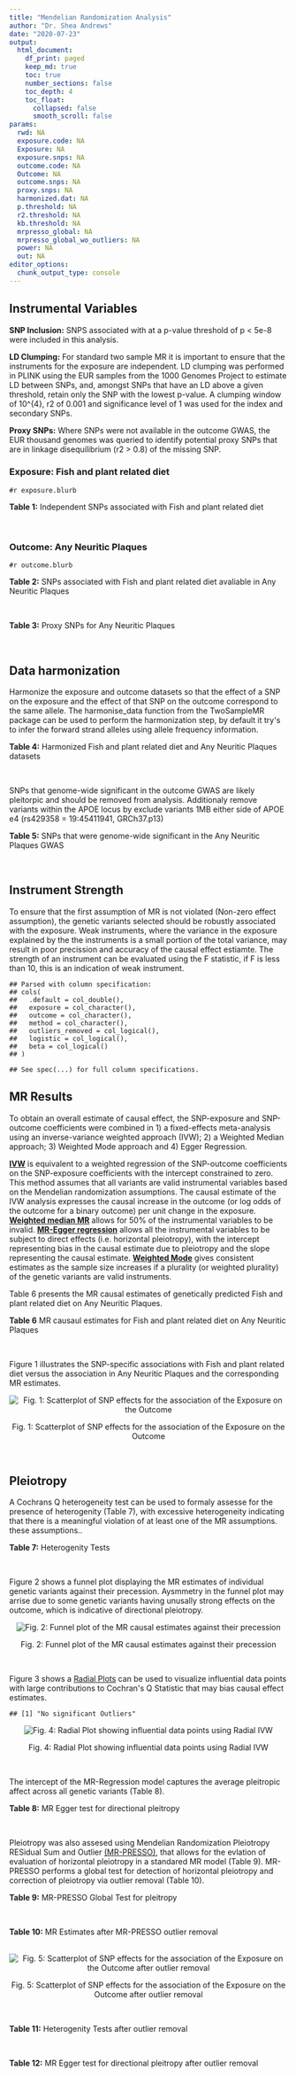 ```yaml
---
title: "Mendelian Randomization Analysis"
author: "Dr. Shea Andrews"
date: "2020-07-23"
output:
  html_document:
    df_print: paged
    keep_md: true
    toc: true
    number_sections: false
    toc_depth: 4
    toc_float:
      collapsed: false
      smooth_scroll: false
params:
  rwd: NA
  exposure.code: NA
  Exposure: NA
  exposure.snps: NA
  outcome.code: NA
  Outcome: NA
  outcome.snps: NA
  proxy.snps: NA
  harmonized.dat: NA
  p.threshold: NA
  r2.threshold: NA
  kb.threshold: NA
  mrpresso_global: NA
  mrpresso_global_wo_outliers: NA
  power: NA
  out: NA
editor_options:
  chunk_output_type: console
---
```







## Instrumental Variables
**SNP Inclusion:** SNPS associated with at a p-value threshold of p < 5e-8 were included in this analysis.
<br>

**LD Clumping:** For standard two sample MR it is important to ensure that the instruments for the exposure are independent. LD clumping was performed in PLINK using the EUR samples from the 1000 Genomes Project to estimate LD between SNPs, and, amongst SNPs that have an LD above a given threshold, retain only the SNP with the lowest p-value. A clumping window of 10^{4}, r2 of 0.001 and significance level of 1 was used for the index and secondary SNPs.
<br>

**Proxy SNPs:** Where SNPs were not available in the outcome GWAS, the EUR thousand genomes was queried to identify potential proxy SNPs that are in linkage disequilibrium (r2 > 0.8) of the missing SNP.
<br>

### Exposure: Fish and plant related diet
`#r exposure.blurb`
<br>

**Table 1:** Independent SNPs associated with Fish and plant related diet
<div data-pagedtable="false">
  <script data-pagedtable-source type="application/json">
{"columns":[{"label":["SNP"],"name":[1],"type":["chr"],"align":["left"]},{"label":["CHROM"],"name":[2],"type":["dbl"],"align":["right"]},{"label":["POS"],"name":[3],"type":["dbl"],"align":["right"]},{"label":["REF"],"name":[4],"type":["chr"],"align":["left"]},{"label":["ALT"],"name":[5],"type":["chr"],"align":["left"]},{"label":["AF"],"name":[6],"type":["dbl"],"align":["right"]},{"label":["BETA"],"name":[7],"type":["dbl"],"align":["right"]},{"label":["SE"],"name":[8],"type":["dbl"],"align":["right"]},{"label":["Z"],"name":[9],"type":["dbl"],"align":["right"]},{"label":["P"],"name":[10],"type":["dbl"],"align":["right"]},{"label":["N"],"name":[11],"type":["dbl"],"align":["right"]},{"label":["TRAIT"],"name":[12],"type":["chr"],"align":["left"]}],"data":[{"1":"rs6699744","2":"1","3":"72825144","4":"A","5":"T","6":"0.614350","7":"0.0176817","8":"0.00251240","9":"7.03777","10":"2.0e-12","11":"335576","12":"fish_plant_diet"},{"1":"rs6690619","2":"1","3":"153765399","4":"C","5":"T","6":"0.508389","7":"-0.0182667","8":"0.00243049","9":"-7.51564","10":"5.7e-14","11":"335576","12":"fish_plant_diet"},{"1":"rs45501495","2":"1","3":"204596454","4":"C","5":"T","6":"0.233721","7":"0.0175379","8":"0.00286562","9":"6.12011","10":"9.4e-10","11":"335576","12":"fish_plant_diet"},{"1":"rs4953150","2":"2","3":"45157336","4":"C","5":"T","6":"0.342028","7":"-0.0193152","8":"0.00257415","9":"-7.50353","10":"6.2e-14","11":"335576","12":"fish_plant_diet"},{"1":"rs17049185","2":"2","3":"58072660","4":"G","5":"T","6":"0.265216","7":"0.0164143","8":"0.00276984","9":"5.92608","10":"3.1e-09","11":"335576","12":"fish_plant_diet"},{"1":"rs4458235","2":"2","3":"79710525","4":"A","5":"T","6":"0.671605","7":"-0.0161001","8":"0.00257371","9":"-6.25560","10":"4.0e-10","11":"335576","12":"fish_plant_diet"},{"1":"rs6756149","2":"2","3":"104099833","4":"C","5":"T","6":"0.460539","7":"0.0158560","8":"0.00242740","9":"6.53209","10":"6.5e-11","11":"335576","12":"fish_plant_diet"},{"1":"rs10180461","2":"2","3":"144263033","4":"T","5":"C","6":"0.391681","7":"-0.0138352","8":"0.00249154","9":"-5.55287","10":"2.8e-08","11":"335576","12":"fish_plant_diet"},{"1":"rs2463652","2":"2","3":"157127415","4":"C","5":"A","6":"0.462862","7":"0.0144339","8":"0.00243718","9":"5.92238","10":"3.2e-09","11":"335576","12":"fish_plant_diet"},{"1":"rs10510554","2":"3","3":"25099776","4":"T","5":"C","6":"0.569949","7":"0.0159892","8":"0.00245816","9":"6.50454","10":"7.8e-11","11":"335576","12":"fish_plant_diet"},{"1":"rs1248825","2":"3","3":"84993411","4":"A","5":"C","6":"0.674802","7":"0.0196439","8":"0.00259659","9":"7.56527","10":"3.9e-14","11":"335576","12":"fish_plant_diet"},{"1":"rs80264330","2":"3","3":"114815659","4":"T","5":"G","6":"0.056141","7":"0.0302655","8":"0.00525711","9":"5.75706","10":"8.6e-09","11":"335576","12":"fish_plant_diet"},{"1":"rs13082002","2":"3","3":"117317203","4":"T","5":"A","6":"0.467957","7":"0.0141314","8":"0.00244314","9":"5.78411","10":"7.3e-09","11":"335576","12":"fish_plant_diet"},{"1":"rs73868702","2":"3","3":"149754216","4":"G","5":"A","6":"0.043127","7":"-0.0333836","8":"0.00594694","9":"-5.61358","10":"2.0e-08","11":"335576","12":"fish_plant_diet"},{"1":"rs11706682","2":"3","3":"167199681","4":"T","5":"C","6":"0.340750","7":"0.0172815","8":"0.00255589","9":"6.76144","10":"1.4e-11","11":"335576","12":"fish_plant_diet"},{"1":"rs1946265","2":"5","3":"50840436","4":"A","5":"C","6":"0.645199","7":"-0.0149040","8":"0.00254229","9":"-5.86243","10":"4.6e-09","11":"335576","12":"fish_plant_diet"},{"1":"rs12514375","2":"5","3":"60801428","4":"A","5":"T","6":"0.387948","7":"-0.0137440","8":"0.00249301","9":"-5.51301","10":"3.5e-08","11":"335576","12":"fish_plant_diet"},{"1":"rs6870152","2":"5","3":"95883544","4":"A","5":"G","6":"0.623327","7":"-0.0138461","8":"0.00251463","9":"-5.50622","10":"3.7e-08","11":"335576","12":"fish_plant_diet"},{"1":"rs364926","2":"5","3":"166392055","4":"C","5":"T","6":"0.235798","7":"0.0174371","8":"0.00285087","9":"6.11641","10":"9.6e-10","11":"335576","12":"fish_plant_diet"},{"1":"rs11134442","2":"5","3":"166478475","4":"A","5":"G","6":"0.627273","7":"-0.0138524","8":"0.00251296","9":"-5.51238","10":"3.5e-08","11":"335576","12":"fish_plant_diet"},{"1":"rs16891727","2":"6","3":"26488860","4":"C","5":"A","6":"0.131477","7":"-0.0248855","8":"0.00357335","9":"-6.96419","10":"3.3e-12","11":"335576","12":"fish_plant_diet"},{"1":"rs28703977","2":"6","3":"31472792","4":"T","5":"C","6":"0.654148","7":"-0.0159889","8":"0.00255074","9":"-6.26834","10":"3.6e-10","11":"335576","12":"fish_plant_diet"},{"1":"rs9362897","2":"6","3":"92327446","4":"G","5":"T","6":"0.471084","7":"0.0153747","8":"0.00242031","9":"6.35237","10":"2.1e-10","11":"335576","12":"fish_plant_diet"},{"1":"rs12700239","2":"7","3":"20865979","4":"C","5":"A","6":"0.210021","7":"-0.0170831","8":"0.00300568","9":"-5.68361","10":"1.3e-08","11":"335576","12":"fish_plant_diet"},{"1":"rs3021494","2":"8","3":"10983534","4":"A","5":"G","6":"0.530477","7":"-0.0196447","8":"0.00243572","9":"-8.06525","10":"7.3e-16","11":"335576","12":"fish_plant_diet"},{"1":"rs1217105","2":"8","3":"64626932","4":"T","5":"G","6":"0.692030","7":"0.0182021","8":"0.00262079","9":"6.94527","10":"3.8e-12","11":"335576","12":"fish_plant_diet"},{"1":"rs10986983","2":"9","3":"128620009","4":"C","5":"T","6":"0.628287","7":"-0.0177251","8":"0.00250713","9":"-7.06988","10":"1.6e-12","11":"335576","12":"fish_plant_diet"},{"1":"rs946711","2":"10","3":"21806832","4":"A","5":"C","6":"0.326072","7":"-0.0265991","8":"0.00260310","9":"-10.21820","10":"1.6e-24","11":"335576","12":"fish_plant_diet"},{"1":"rs1410054","2":"10","3":"112774155","4":"A","5":"G","6":"0.762720","7":"-0.0179461","8":"0.00284724","9":"-6.30298","10":"2.9e-10","11":"335576","12":"fish_plant_diet"},{"1":"rs10741616","2":"11","3":"13333851","4":"G","5":"A","6":"0.381930","7":"-0.0150594","8":"0.00249104","9":"-6.04543","10":"1.5e-09","11":"335576","12":"fish_plant_diet"},{"1":"rs11237918","2":"11","3":"79294066","4":"T","5":"C","6":"0.400307","7":"0.0140920","8":"0.00247088","9":"5.70323","10":"1.2e-08","11":"335576","12":"fish_plant_diet"},{"1":"rs613597","2":"11","3":"88598646","4":"A","5":"G","6":"0.650945","7":"-0.0148780","8":"0.00253317","9":"-5.87327","10":"4.3e-09","11":"335576","12":"fish_plant_diet"},{"1":"rs34634095","2":"11","3":"111455942","4":"C","5":"A","6":"0.698257","7":"-0.0159467","8":"0.00269385","9":"-5.91967","10":"3.2e-09","11":"335576","12":"fish_plant_diet"},{"1":"rs7978702","2":"12","3":"34366373","4":"G","5":"A","6":"0.818835","7":"0.0173966","8":"0.00313907","9":"5.54196","10":"3.0e-08","11":"335576","12":"fish_plant_diet"},{"1":"rs12826749","2":"12","3":"46412497","4":"C","5":"G","6":"0.421560","7":"-0.0143141","8":"0.00247178","9":"-5.79101","10":"7.0e-09","11":"335576","12":"fish_plant_diet"},{"1":"rs35287743","2":"12","3":"110057250","4":"G","5":"T","6":"0.113999","7":"-0.0345582","8":"0.00382725","9":"-9.02951","10":"1.7e-19","11":"335576","12":"fish_plant_diet"},{"1":"rs560815","2":"13","3":"55935080","4":"T","5":"A","6":"0.733176","7":"-0.0235298","8":"0.00272600","9":"-8.63162","10":"6.0e-18","11":"335576","12":"fish_plant_diet"},{"1":"rs10161952","2":"13","3":"59474383","4":"A","5":"C","6":"0.313291","7":"-0.0185058","8":"0.00261369","9":"-7.08033","10":"1.4e-12","11":"335576","12":"fish_plant_diet"},{"1":"rs12906493","2":"15","3":"35933286","4":"T","5":"C","6":"0.207753","7":"0.0183225","8":"0.00301038","9":"6.08644","10":"1.2e-09","11":"335576","12":"fish_plant_diet"},{"1":"rs16959955","2":"15","3":"48002700","4":"T","5":"C","6":"0.221373","7":"0.0168573","8":"0.00294229","9":"5.72931","10":"1.0e-08","11":"335576","12":"fish_plant_diet"},{"1":"rs56094641","2":"16","3":"53806453","4":"A","5":"G","6":"0.403329","7":"0.0223354","8":"0.00246582","9":"9.05800","10":"1.3e-19","11":"335576","12":"fish_plant_diet"},{"1":"rs11859365","2":"16","3":"83683945","4":"A","5":"C","6":"0.253428","7":"0.0190706","8":"0.00278154","9":"6.85613","10":"7.1e-12","11":"335576","12":"fish_plant_diet"},{"1":"rs9955276","2":"18","3":"1839339","4":"C","5":"T","6":"0.141809","7":"0.0194761","8":"0.00348698","9":"5.58538","10":"2.3e-08","11":"335576","12":"fish_plant_diet"},{"1":"rs17818263","2":"18","3":"58865261","4":"G","5":"A","6":"0.286039","7":"-0.0146965","8":"0.00268034","9":"-5.48307","10":"4.2e-08","11":"335576","12":"fish_plant_diet"},{"1":"rs12721051","2":"19","3":"45422160","4":"C","5":"G","6":"0.189552","7":"0.0179074","8":"0.00309034","9":"5.79464","10":"6.8e-09","11":"335576","12":"fish_plant_diet"},{"1":"rs380743","2":"19","3":"49241014","4":"G","5":"A","6":"0.493772","7":"-0.0175022","8":"0.00243995","9":"-7.17318","10":"7.3e-13","11":"335576","12":"fish_plant_diet"},{"1":"rs2425026","2":"20","3":"33847253","4":"C","5":"T","6":"0.426877","7":"0.0168691","8":"0.00246823","9":"6.83449","10":"8.2e-12","11":"335576","12":"fish_plant_diet"},{"1":"rs2413052","2":"22","3":"31783781","4":"T","5":"C","6":"0.240382","7":"0.0193561","8":"0.00284149","9":"6.81195","10":"9.6e-12","11":"335576","12":"fish_plant_diet"}],"options":{"columns":{"min":{},"max":[10]},"rows":{"min":[10],"max":[10]},"pages":{}}}
  </script>
</div>
<br>

### Outcome: Any Neuritic Plaques
`#r outcome.blurb`
<br>

**Table 2:** SNPs associated with Fish and plant related diet avaliable in Any Neuritic Plaques
<div data-pagedtable="false">
  <script data-pagedtable-source type="application/json">
{"columns":[{"label":["SNP"],"name":[1],"type":["chr"],"align":["left"]},{"label":["CHROM"],"name":[2],"type":["dbl"],"align":["right"]},{"label":["POS"],"name":[3],"type":["dbl"],"align":["right"]},{"label":["REF"],"name":[4],"type":["chr"],"align":["left"]},{"label":["ALT"],"name":[5],"type":["chr"],"align":["left"]},{"label":["AF"],"name":[6],"type":["dbl"],"align":["right"]},{"label":["BETA"],"name":[7],"type":["dbl"],"align":["right"]},{"label":["SE"],"name":[8],"type":["dbl"],"align":["right"]},{"label":["Z"],"name":[9],"type":["dbl"],"align":["right"]},{"label":["P"],"name":[10],"type":["dbl"],"align":["right"]},{"label":["N"],"name":[11],"type":["dbl"],"align":["right"]},{"label":["TRAIT"],"name":[12],"type":["chr"],"align":["left"]}],"data":[{"1":"rs6690619","2":"1","3":"153765399","4":"C","5":"T","6":"0.5110","7":"-0.0396","8":"0.0756","9":"-0.523809524","10":"0.60080","11":"4046","12":"Neuritic_Plaques"},{"1":"rs45501495","2":"1","3":"204596454","4":"C","5":"T","6":"0.2377","7":"-0.1031","8":"0.0821","9":"-1.255785627","10":"0.20930","11":"4046","12":"Neuritic_Plaques"},{"1":"rs4953150","2":"2","3":"45157336","4":"C","5":"T","6":"0.3589","7":"-0.0377","8":"0.0796","9":"-0.473618090","10":"0.63590","11":"4046","12":"Neuritic_Plaques"},{"1":"rs17049185","2":"2","3":"58072660","4":"G","5":"T","6":"0.2485","7":"-0.0907","8":"0.0828","9":"-1.095410628","10":"0.27360","11":"4046","12":"Neuritic_Plaques"},{"1":"rs6756149","2":"2","3":"104099833","4":"C","5":"T","6":"0.4465","7":"-0.0842","8":"0.0760","9":"-1.107894737","10":"0.26780","11":"4046","12":"Neuritic_Plaques"},{"1":"rs10180461","2":"2","3":"144263033","4":"T","5":"C","6":"0.3828","7":"0.0804","8":"0.0742","9":"1.083560000","10":"0.27850","11":"4046","12":"Neuritic_Plaques"},{"1":"rs10510554","2":"3","3":"25099776","4":"T","5":"C","6":"0.5790","7":"0.0962","8":"0.0754","9":"1.275860000","10":"0.20170","11":"4046","12":"Neuritic_Plaques"},{"1":"rs1248825","2":"3","3":"84993411","4":"A","5":"C","6":"0.6881","7":"0.0442","8":"0.0772","9":"0.572539000","10":"0.56680","11":"4046","12":"Neuritic_Plaques"},{"1":"rs80264330","2":"3","3":"114815659","4":"T","5":"G","6":"0.0612","7":"0.0187","8":"0.1520","9":"0.123026000","10":"0.90200","11":"4046","12":"Neuritic_Plaques"},{"1":"rs73868702","2":"3","3":"149754216","4":"G","5":"A","6":"0.0425","7":"-0.1859","8":"0.1826","9":"-1.018072289","10":"0.30860","11":"4046","12":"Neuritic_Plaques"},{"1":"rs11706682","2":"3","3":"167199681","4":"T","5":"C","6":"0.3605","7":"-0.0399","8":"0.0768","9":"-0.519531000","10":"0.60300","11":"4046","12":"Neuritic_Plaques"},{"1":"rs1946265","2":"5","3":"50840436","4":"A","5":"C","6":"0.6304","7":"-0.0917","8":"0.0756","9":"-1.212960000","10":"0.22490","11":"4046","12":"Neuritic_Plaques"},{"1":"rs6870152","2":"5","3":"95883544","4":"A","5":"G","6":"0.6139","7":"-0.1090","8":"0.0737","9":"-1.478970000","10":"0.13920","11":"4046","12":"Neuritic_Plaques"},{"1":"rs364926","2":"5","3":"166392055","4":"C","5":"T","6":"0.2452","7":"0.0229","8":"0.0862","9":"0.265661253","10":"0.79040","11":"4046","12":"Neuritic_Plaques"},{"1":"rs11134442","2":"5","3":"166478475","4":"A","5":"G","6":"0.6408","7":"0.0243","8":"0.0775","9":"0.313548000","10":"0.75370","11":"4046","12":"Neuritic_Plaques"},{"1":"rs16891727","2":"6","3":"26488860","4":"C","5":"A","6":"0.0996","7":"0.0584","8":"0.1455","9":"0.401374570","10":"0.68830","11":"4046","12":"Neuritic_Plaques"},{"1":"rs28703977","2":"6","3":"31472792","4":"T","5":"C","6":"0.6591","7":"0.0553","8":"0.0822","9":"0.672749000","10":"0.50100","11":"4046","12":"Neuritic_Plaques"},{"1":"rs9362897","2":"6","3":"92327446","4":"G","5":"T","6":"0.4948","7":"0.0751","8":"0.0700","9":"1.072857143","10":"0.28350","11":"4046","12":"Neuritic_Plaques"},{"1":"rs12700239","2":"7","3":"20865979","4":"C","5":"A","6":"0.2240","7":"0.0765","8":"0.0932","9":"0.820815451","10":"0.41190","11":"4046","12":"Neuritic_Plaques"},{"1":"rs3021494","2":"8","3":"10983534","4":"A","5":"G","6":"0.5306","7":"-0.0490","8":"0.0716","9":"-0.684358000","10":"0.49370","11":"4046","12":"Neuritic_Plaques"},{"1":"rs1217105","2":"8","3":"64626932","4":"T","5":"G","6":"0.7006","7":"-0.0185","8":"0.0798","9":"-0.231830000","10":"0.81690","11":"4046","12":"Neuritic_Plaques"},{"1":"rs10986983","2":"9","3":"128620009","4":"C","5":"T","6":"0.6334","7":"-0.0140","8":"0.0801","9":"-0.174781523","10":"0.86170","11":"4046","12":"Neuritic_Plaques"},{"1":"rs946711","2":"10","3":"21806832","4":"A","5":"C","6":"0.3292","7":"0.0302","8":"0.0776","9":"0.389175000","10":"0.69770","11":"4046","12":"Neuritic_Plaques"},{"1":"rs1410054","2":"10","3":"112774155","4":"A","5":"G","6":"0.7486","7":"0.1086","8":"0.0799","9":"1.359200000","10":"0.17420","11":"4046","12":"Neuritic_Plaques"},{"1":"rs10741616","2":"11","3":"13333851","4":"G","5":"A","6":"0.3863","7":"0.0401","8":"0.0727","9":"0.551581843","10":"0.58140","11":"4046","12":"Neuritic_Plaques"},{"1":"rs11237918","2":"11","3":"79294066","4":"T","5":"C","6":"0.4231","7":"-0.0657","8":"0.0715","9":"-0.918881000","10":"0.35850","11":"4046","12":"Neuritic_Plaques"},{"1":"rs613597","2":"11","3":"88598646","4":"A","5":"G","6":"0.6449","7":"0.1650","8":"0.0728","9":"2.266480000","10":"0.02348","11":"4046","12":"Neuritic_Plaques"},{"1":"rs7978702","2":"12","3":"34366373","4":"G","5":"A","6":"0.8181","7":"0.1382","8":"0.0893","9":"1.547592385","10":"0.12180","11":"4046","12":"Neuritic_Plaques"},{"1":"rs35287743","2":"12","3":"110057250","4":"G","5":"T","6":"0.1193","7":"-0.0343","8":"0.1232","9":"-0.278409091","10":"0.78100","11":"4046","12":"Neuritic_Plaques"},{"1":"rs10161952","2":"13","3":"59474383","4":"A","5":"C","6":"0.2787","7":"0.0385","8":"0.0827","9":"0.465538000","10":"0.64200","11":"4046","12":"Neuritic_Plaques"},{"1":"rs12906493","2":"15","3":"35933286","4":"T","5":"C","6":"0.2084","7":"-0.1212","8":"0.0881","9":"-1.375710000","10":"0.16880","11":"4046","12":"Neuritic_Plaques"},{"1":"rs16959955","2":"15","3":"48002700","4":"T","5":"C","6":"0.2504","7":"-0.0469","8":"0.0830","9":"-0.565060000","10":"0.57200","11":"4046","12":"Neuritic_Plaques"},{"1":"rs56094641","2":"16","3":"53806453","4":"A","5":"G","6":"0.4078","7":"0.0592","8":"0.0725","9":"0.816552000","10":"0.41430","11":"4046","12":"Neuritic_Plaques"},{"1":"rs11859365","2":"16","3":"83683945","4":"A","5":"C","6":"0.2549","7":"-0.0886","8":"0.0811","9":"-1.092480000","10":"0.27450","11":"4046","12":"Neuritic_Plaques"},{"1":"rs9955276","2":"18","3":"1839339","4":"C","5":"T","6":"0.1507","7":"0.0004","8":"0.0989","9":"0.004044489","10":"0.99710","11":"4046","12":"Neuritic_Plaques"},{"1":"rs17818263","2":"18","3":"58865261","4":"G","5":"A","6":"0.2886","7":"-0.2383","8":"0.0780","9":"-3.055128205","10":"0.00225","11":"4046","12":"Neuritic_Plaques"},{"1":"rs380743","2":"19","3":"49241014","4":"G","5":"A","6":"0.4787","7":"0.0688","8":"0.0748","9":"0.919786096","10":"0.35740","11":"4046","12":"Neuritic_Plaques"},{"1":"rs2425026","2":"20","3":"33847253","4":"C","5":"T","6":"0.4539","7":"0.0299","8":"0.0724","9":"0.412983425","10":"0.67970","11":"4046","12":"Neuritic_Plaques"},{"1":"rs2413052","2":"22","3":"31783781","4":"T","5":"C","6":"0.2105","7":"0.0710","8":"0.0949","9":"0.748156000","10":"0.45410","11":"4046","12":"Neuritic_Plaques"},{"1":"rs6699744","2":"NA","3":"NA","4":"NA","5":"NA","6":"NA","7":"NA","8":"NA","9":"NA","10":"NA","11":"NA","12":"NA"},{"1":"rs4458235","2":"NA","3":"NA","4":"NA","5":"NA","6":"NA","7":"NA","8":"NA","9":"NA","10":"NA","11":"NA","12":"NA"},{"1":"rs2463652","2":"NA","3":"NA","4":"NA","5":"NA","6":"NA","7":"NA","8":"NA","9":"NA","10":"NA","11":"NA","12":"NA"},{"1":"rs13082002","2":"NA","3":"NA","4":"NA","5":"NA","6":"NA","7":"NA","8":"NA","9":"NA","10":"NA","11":"NA","12":"NA"},{"1":"rs12514375","2":"NA","3":"NA","4":"NA","5":"NA","6":"NA","7":"NA","8":"NA","9":"NA","10":"NA","11":"NA","12":"NA"},{"1":"rs34634095","2":"NA","3":"NA","4":"NA","5":"NA","6":"NA","7":"NA","8":"NA","9":"NA","10":"NA","11":"NA","12":"NA"},{"1":"rs12826749","2":"NA","3":"NA","4":"NA","5":"NA","6":"NA","7":"NA","8":"NA","9":"NA","10":"NA","11":"NA","12":"NA"},{"1":"rs560815","2":"NA","3":"NA","4":"NA","5":"NA","6":"NA","7":"NA","8":"NA","9":"NA","10":"NA","11":"NA","12":"NA"},{"1":"rs12721051","2":"NA","3":"NA","4":"NA","5":"NA","6":"NA","7":"NA","8":"NA","9":"NA","10":"NA","11":"NA","12":"NA"}],"options":{"columns":{"min":{},"max":[10]},"rows":{"min":[10],"max":[10]},"pages":{}}}
  </script>
</div>
<br>

**Table 3:** Proxy SNPs for Any Neuritic Plaques
<div data-pagedtable="false">
  <script data-pagedtable-source type="application/json">
{"columns":[{"label":["target_snp"],"name":[1],"type":["chr"],"align":["left"]},{"label":["proxy_snp"],"name":[2],"type":["chr"],"align":["left"]},{"label":["ld.r2"],"name":[3],"type":["dbl"],"align":["right"]},{"label":["Dprime"],"name":[4],"type":["dbl"],"align":["right"]},{"label":["PHASE"],"name":[5],"type":["chr"],"align":["left"]},{"label":["X12"],"name":[6],"type":["lgl"],"align":["right"]},{"label":["CHROM"],"name":[7],"type":["dbl"],"align":["right"]},{"label":["POS"],"name":[8],"type":["dbl"],"align":["right"]},{"label":["REF.proxy"],"name":[9],"type":["chr"],"align":["left"]},{"label":["ALT.proxy"],"name":[10],"type":["chr"],"align":["left"]},{"label":["AF"],"name":[11],"type":["dbl"],"align":["right"]},{"label":["BETA"],"name":[12],"type":["dbl"],"align":["right"]},{"label":["SE"],"name":[13],"type":["dbl"],"align":["right"]},{"label":["Z"],"name":[14],"type":["dbl"],"align":["right"]},{"label":["P"],"name":[15],"type":["dbl"],"align":["right"]},{"label":["N"],"name":[16],"type":["dbl"],"align":["right"]},{"label":["TRAIT"],"name":[17],"type":["chr"],"align":["left"]},{"label":["ref"],"name":[18],"type":["chr"],"align":["left"]},{"label":["ref.proxy"],"name":[19],"type":["chr"],"align":["left"]},{"label":["alt"],"name":[20],"type":["chr"],"align":["left"]},{"label":["alt.proxy"],"name":[21],"type":["chr"],"align":["left"]},{"label":["ALT"],"name":[22],"type":["chr"],"align":["left"]},{"label":["REF"],"name":[23],"type":["chr"],"align":["left"]},{"label":["proxy.outcome"],"name":[24],"type":["lgl"],"align":["right"]}],"data":[{"1":"rs6699744","2":"rs2012697","3":"1.000000","4":"1.000000","5":"AT/TC","6":"NA","7":"1","8":"72819612","9":"T","10":"C","11":"0.6235","12":"0.0871","13":"0.0727","14":"1.19807000","15":"2.305e-01","16":"4046","17":"Neuritic_Plaques","18":"A","19":"T","20":"T","21":"C","22":"T","23":"A","24":"TRUE"},{"1":"rs4458235","2":"rs6717316","3":"1.000000","4":"1.000000","5":"AG/TA","6":"NA","7":"2","8":"79703384","9":"G","10":"A","11":"0.6796","12":"-0.1770","13":"0.0817","14":"-2.16646267","15":"3.041e-02","16":"4046","17":"Neuritic_Plaques","18":"A","19":"G","20":"T","21":"A","22":"T","23":"A","24":"TRUE"},{"1":"rs2463652","2":"rs2695439","3":"0.996007","4":"1.000000","5":"AA/CC","6":"NA","7":"2","8":"157120584","9":"C","10":"A","11":"0.4596","12":"0.0381","13":"0.0722","14":"0.52770083","15":"5.976e-01","16":"4046","17":"Neuritic_Plaques","18":"A","19":"A","20":"C","21":"C","22":"A","23":"C","24":"TRUE"},{"1":"rs13082002","2":"rs34465253","3":"0.988089","4":"0.996006","5":"AC/TA","6":"NA","7":"3","8":"117316006","9":"A","10":"C","11":"0.4679","12":"0.0499","13":"0.0718","14":"0.69498600","15":"4.874e-01","16":"4046","17":"Neuritic_Plaques","18":"A","19":"C","20":"T","21":"A","22":"A","23":"T","24":"TRUE"},{"1":"rs12514375","2":"rs1445980","3":"0.979437","4":"1.000000","5":"TA/AG","6":"NA","7":"5","8":"60798733","9":"G","10":"A","11":"0.3764","12":"0.0203","13":"0.0732","14":"0.27732240","15":"7.816e-01","16":"4046","17":"Neuritic_Plaques","18":"T","19":"A","20":"A","21":"G","22":"T","23":"A","24":"TRUE"},{"1":"rs34634095","2":"rs510388","3":"0.935389","4":"1.000000","5":"CT/AG","6":"NA","7":"11","8":"111451869","9":"T","10":"G","11":"0.6946","12":"0.0515","13":"0.0792","14":"0.65025300","15":"5.155e-01","16":"4046","17":"Neuritic_Plaques","18":"C","19":"T","20":"A","21":"G","22":"A","23":"C","24":"TRUE"},{"1":"rs12826749","2":"rs10880887","3":"0.995959","4":"1.000000","5":"GT/CC","6":"NA","7":"12","8":"46412001","9":"C","10":"T","11":"0.4219","12":"-0.0224","13":"0.0733","14":"-0.30559345","15":"7.601e-01","16":"4046","17":"Neuritic_Plaques","18":"G","19":"T","20":"C","21":"C","22":"G","23":"C","24":"TRUE"},{"1":"rs560815","2":"rs1436698","3":"1.000000","4":"1.000000","5":"TC/AT","6":"NA","7":"13","8":"55920686","9":"C","10":"T","11":"0.7166","12":"-0.0039","13":"0.0787","14":"-0.04955527","15":"9.608e-01","16":"4046","17":"Neuritic_Plaques","18":"T","19":"C","20":"A","21":"T","22":"A","23":"T","24":"TRUE"},{"1":"rs12721051","2":"rs56131196","3":"1.000000","4":"1.000000","5":"GA/CG","6":"NA","7":"19","8":"45422846","9":"G","10":"A","11":"0.2602","12":"1.2856","13":"0.1228","14":"10.46905537","15":"1.173e-25","16":"4046","17":"Neuritic_Plaques","18":"G","19":"A","20":"C","21":"G","22":"G","23":"C","24":"TRUE"}],"options":{"columns":{"min":{},"max":[10]},"rows":{"min":[10],"max":[10]},"pages":{}}}
  </script>
</div>
<br>

## Data harmonization
Harmonize the exposure and outcome datasets so that the effect of a SNP on the exposure and the effect of that SNP on the outcome correspond to the same allele. The harmonise_data function from the TwoSampleMR package can be used to perform the harmonization step, by default it try's to infer the forward strand alleles using allele frequency information.
<br>

**Table 4:** Harmonized Fish and plant related diet and Any Neuritic Plaques datasets
<div data-pagedtable="false">
  <script data-pagedtable-source type="application/json">
{"columns":[{"label":["SNP"],"name":[1],"type":["chr"],"align":["left"]},{"label":["effect_allele.exposure"],"name":[2],"type":["chr"],"align":["left"]},{"label":["other_allele.exposure"],"name":[3],"type":["chr"],"align":["left"]},{"label":["effect_allele.outcome"],"name":[4],"type":["chr"],"align":["left"]},{"label":["other_allele.outcome"],"name":[5],"type":["chr"],"align":["left"]},{"label":["beta.exposure"],"name":[6],"type":["dbl"],"align":["right"]},{"label":["beta.outcome"],"name":[7],"type":["dbl"],"align":["right"]},{"label":["eaf.exposure"],"name":[8],"type":["dbl"],"align":["right"]},{"label":["eaf.outcome"],"name":[9],"type":["dbl"],"align":["right"]},{"label":["remove"],"name":[10],"type":["lgl"],"align":["right"]},{"label":["palindromic"],"name":[11],"type":["lgl"],"align":["right"]},{"label":["ambiguous"],"name":[12],"type":["lgl"],"align":["right"]},{"label":["id.outcome"],"name":[13],"type":["chr"],"align":["left"]},{"label":["chr.outcome"],"name":[14],"type":["dbl"],"align":["right"]},{"label":["pos.outcome"],"name":[15],"type":["dbl"],"align":["right"]},{"label":["se.outcome"],"name":[16],"type":["dbl"],"align":["right"]},{"label":["z.outcome"],"name":[17],"type":["dbl"],"align":["right"]},{"label":["pval.outcome"],"name":[18],"type":["dbl"],"align":["right"]},{"label":["samplesize.outcome"],"name":[19],"type":["dbl"],"align":["right"]},{"label":["outcome"],"name":[20],"type":["chr"],"align":["left"]},{"label":["mr_keep.outcome"],"name":[21],"type":["lgl"],"align":["right"]},{"label":["pval_origin.outcome"],"name":[22],"type":["chr"],"align":["left"]},{"label":["chr.exposure"],"name":[23],"type":["dbl"],"align":["right"]},{"label":["pos.exposure"],"name":[24],"type":["dbl"],"align":["right"]},{"label":["se.exposure"],"name":[25],"type":["dbl"],"align":["right"]},{"label":["z.exposure"],"name":[26],"type":["dbl"],"align":["right"]},{"label":["pval.exposure"],"name":[27],"type":["dbl"],"align":["right"]},{"label":["samplesize.exposure"],"name":[28],"type":["dbl"],"align":["right"]},{"label":["exposure"],"name":[29],"type":["chr"],"align":["left"]},{"label":["mr_keep.exposure"],"name":[30],"type":["lgl"],"align":["right"]},{"label":["pval_origin.exposure"],"name":[31],"type":["chr"],"align":["left"]},{"label":["id.exposure"],"name":[32],"type":["chr"],"align":["left"]},{"label":["action"],"name":[33],"type":["dbl"],"align":["right"]},{"label":["mr_keep"],"name":[34],"type":["lgl"],"align":["right"]},{"label":["pt"],"name":[35],"type":["dbl"],"align":["right"]},{"label":["pleitropy_keep"],"name":[36],"type":["lgl"],"align":["right"]},{"label":["mrpresso_RSSobs"],"name":[37],"type":["lgl"],"align":["right"]},{"label":["mrpresso_pval"],"name":[38],"type":["lgl"],"align":["right"]},{"label":["mrpresso_keep"],"name":[39],"type":["lgl"],"align":["right"]}],"data":[{"1":"rs10161952","2":"C","3":"A","4":"C","5":"A","6":"-0.0185058","7":"0.0385","8":"0.313291","9":"0.2787","10":"FALSE","11":"FALSE","12":"FALSE","13":"3eejbL","14":"13","15":"59474383","16":"0.0827","17":"0.465538000","18":"6.420e-01","19":"4046","20":"Beecham2014npany","21":"TRUE","22":"reported","23":"13","24":"59474383","25":"0.00261369","26":"-7.08033","27":"1.4e-12","28":"335576","29":"Niarchou2020fish","30":"TRUE","31":"reported","32":"CjVlrV","33":"2","34":"TRUE","35":"5e-08","36":"TRUE","37":"NA","38":"NA","39":"TRUE"},{"1":"rs10180461","2":"C","3":"T","4":"C","5":"T","6":"-0.0138352","7":"0.0804","8":"0.391681","9":"0.3828","10":"FALSE","11":"FALSE","12":"FALSE","13":"3eejbL","14":"2","15":"144263033","16":"0.0742","17":"1.083560000","18":"2.785e-01","19":"4046","20":"Beecham2014npany","21":"TRUE","22":"reported","23":"2","24":"144263033","25":"0.00249154","26":"-5.55287","27":"2.8e-08","28":"335576","29":"Niarchou2020fish","30":"TRUE","31":"reported","32":"CjVlrV","33":"2","34":"TRUE","35":"5e-08","36":"TRUE","37":"NA","38":"NA","39":"TRUE"},{"1":"rs10510554","2":"C","3":"T","4":"C","5":"T","6":"0.0159892","7":"0.0962","8":"0.569949","9":"0.5790","10":"FALSE","11":"FALSE","12":"FALSE","13":"3eejbL","14":"3","15":"25099776","16":"0.0754","17":"1.275860000","18":"2.017e-01","19":"4046","20":"Beecham2014npany","21":"TRUE","22":"reported","23":"3","24":"25099776","25":"0.00245816","26":"6.50454","27":"7.8e-11","28":"335576","29":"Niarchou2020fish","30":"TRUE","31":"reported","32":"CjVlrV","33":"2","34":"TRUE","35":"5e-08","36":"TRUE","37":"NA","38":"NA","39":"TRUE"},{"1":"rs10741616","2":"A","3":"G","4":"A","5":"G","6":"-0.0150594","7":"0.0401","8":"0.381930","9":"0.3863","10":"FALSE","11":"FALSE","12":"FALSE","13":"3eejbL","14":"11","15":"13333851","16":"0.0727","17":"0.551581843","18":"5.814e-01","19":"4046","20":"Beecham2014npany","21":"TRUE","22":"reported","23":"11","24":"13333851","25":"0.00249104","26":"-6.04543","27":"1.5e-09","28":"335576","29":"Niarchou2020fish","30":"TRUE","31":"reported","32":"CjVlrV","33":"2","34":"TRUE","35":"5e-08","36":"TRUE","37":"NA","38":"NA","39":"TRUE"},{"1":"rs10986983","2":"T","3":"C","4":"T","5":"C","6":"-0.0177251","7":"-0.0140","8":"0.628287","9":"0.6334","10":"FALSE","11":"FALSE","12":"FALSE","13":"3eejbL","14":"9","15":"128620009","16":"0.0801","17":"-0.174781523","18":"8.617e-01","19":"4046","20":"Beecham2014npany","21":"TRUE","22":"reported","23":"9","24":"128620009","25":"0.00250713","26":"-7.06988","27":"1.6e-12","28":"335576","29":"Niarchou2020fish","30":"TRUE","31":"reported","32":"CjVlrV","33":"2","34":"TRUE","35":"5e-08","36":"TRUE","37":"NA","38":"NA","39":"TRUE"},{"1":"rs11134442","2":"G","3":"A","4":"G","5":"A","6":"-0.0138524","7":"0.0243","8":"0.627273","9":"0.6408","10":"FALSE","11":"FALSE","12":"FALSE","13":"3eejbL","14":"5","15":"166478475","16":"0.0775","17":"0.313548000","18":"7.537e-01","19":"4046","20":"Beecham2014npany","21":"TRUE","22":"reported","23":"5","24":"166478475","25":"0.00251296","26":"-5.51238","27":"3.5e-08","28":"335576","29":"Niarchou2020fish","30":"TRUE","31":"reported","32":"CjVlrV","33":"2","34":"TRUE","35":"5e-08","36":"TRUE","37":"NA","38":"NA","39":"TRUE"},{"1":"rs11237918","2":"C","3":"T","4":"C","5":"T","6":"0.0140920","7":"-0.0657","8":"0.400307","9":"0.4231","10":"FALSE","11":"FALSE","12":"FALSE","13":"3eejbL","14":"11","15":"79294066","16":"0.0715","17":"-0.918881000","18":"3.585e-01","19":"4046","20":"Beecham2014npany","21":"TRUE","22":"reported","23":"11","24":"79294066","25":"0.00247088","26":"5.70323","27":"1.2e-08","28":"335576","29":"Niarchou2020fish","30":"TRUE","31":"reported","32":"CjVlrV","33":"2","34":"TRUE","35":"5e-08","36":"TRUE","37":"NA","38":"NA","39":"TRUE"},{"1":"rs11706682","2":"C","3":"T","4":"C","5":"T","6":"0.0172815","7":"-0.0399","8":"0.340750","9":"0.3605","10":"FALSE","11":"FALSE","12":"FALSE","13":"3eejbL","14":"3","15":"167199681","16":"0.0768","17":"-0.519531000","18":"6.030e-01","19":"4046","20":"Beecham2014npany","21":"TRUE","22":"reported","23":"3","24":"167199681","25":"0.00255589","26":"6.76144","27":"1.4e-11","28":"335576","29":"Niarchou2020fish","30":"TRUE","31":"reported","32":"CjVlrV","33":"2","34":"TRUE","35":"5e-08","36":"TRUE","37":"NA","38":"NA","39":"TRUE"},{"1":"rs11859365","2":"C","3":"A","4":"C","5":"A","6":"0.0190706","7":"-0.0886","8":"0.253428","9":"0.2549","10":"FALSE","11":"FALSE","12":"FALSE","13":"3eejbL","14":"16","15":"83683945","16":"0.0811","17":"-1.092480000","18":"2.745e-01","19":"4046","20":"Beecham2014npany","21":"TRUE","22":"reported","23":"16","24":"83683945","25":"0.00278154","26":"6.85613","27":"7.1e-12","28":"335576","29":"Niarchou2020fish","30":"TRUE","31":"reported","32":"CjVlrV","33":"2","34":"TRUE","35":"5e-08","36":"TRUE","37":"NA","38":"NA","39":"TRUE"},{"1":"rs1217105","2":"G","3":"T","4":"G","5":"T","6":"0.0182021","7":"-0.0185","8":"0.692030","9":"0.7006","10":"FALSE","11":"FALSE","12":"FALSE","13":"3eejbL","14":"8","15":"64626932","16":"0.0798","17":"-0.231830000","18":"8.169e-01","19":"4046","20":"Beecham2014npany","21":"TRUE","22":"reported","23":"8","24":"64626932","25":"0.00262079","26":"6.94527","27":"3.8e-12","28":"335576","29":"Niarchou2020fish","30":"TRUE","31":"reported","32":"CjVlrV","33":"2","34":"TRUE","35":"5e-08","36":"TRUE","37":"NA","38":"NA","39":"TRUE"},{"1":"rs1248825","2":"C","3":"A","4":"C","5":"A","6":"0.0196439","7":"0.0442","8":"0.674802","9":"0.6881","10":"FALSE","11":"FALSE","12":"FALSE","13":"3eejbL","14":"3","15":"84993411","16":"0.0772","17":"0.572539000","18":"5.668e-01","19":"4046","20":"Beecham2014npany","21":"TRUE","22":"reported","23":"3","24":"84993411","25":"0.00259659","26":"7.56527","27":"3.9e-14","28":"335576","29":"Niarchou2020fish","30":"TRUE","31":"reported","32":"CjVlrV","33":"2","34":"TRUE","35":"5e-08","36":"TRUE","37":"NA","38":"NA","39":"TRUE"},{"1":"rs12514375","2":"T","3":"A","4":"T","5":"A","6":"-0.0137440","7":"0.0203","8":"0.387948","9":"0.3764","10":"FALSE","11":"TRUE","12":"FALSE","13":"3eejbL","14":"5","15":"60798733","16":"0.0732","17":"0.277322404","18":"7.816e-01","19":"4046","20":"Beecham2014npany","21":"TRUE","22":"reported","23":"5","24":"60801428","25":"0.00249301","26":"-5.51301","27":"3.5e-08","28":"335576","29":"Niarchou2020fish","30":"TRUE","31":"reported","32":"CjVlrV","33":"2","34":"TRUE","35":"5e-08","36":"TRUE","37":"NA","38":"NA","39":"TRUE"},{"1":"rs12700239","2":"A","3":"C","4":"A","5":"C","6":"-0.0170831","7":"0.0765","8":"0.210021","9":"0.2240","10":"FALSE","11":"FALSE","12":"FALSE","13":"3eejbL","14":"7","15":"20865979","16":"0.0932","17":"0.820815451","18":"4.119e-01","19":"4046","20":"Beecham2014npany","21":"TRUE","22":"reported","23":"7","24":"20865979","25":"0.00300568","26":"-5.68361","27":"1.3e-08","28":"335576","29":"Niarchou2020fish","30":"TRUE","31":"reported","32":"CjVlrV","33":"2","34":"TRUE","35":"5e-08","36":"TRUE","37":"NA","38":"NA","39":"TRUE"},{"1":"rs12721051","2":"G","3":"C","4":"G","5":"C","6":"0.0179074","7":"1.2856","8":"0.189552","9":"0.2602","10":"FALSE","11":"TRUE","12":"FALSE","13":"3eejbL","14":"19","15":"45422846","16":"0.1228","17":"10.469055375","18":"1.173e-25","19":"4046","20":"Beecham2014npany","21":"TRUE","22":"reported","23":"19","24":"45422160","25":"0.00309034","26":"5.79464","27":"6.8e-09","28":"335576","29":"Niarchou2020fish","30":"TRUE","31":"reported","32":"CjVlrV","33":"2","34":"TRUE","35":"5e-08","36":"FALSE","37":"NA","38":"NA","39":"TRUE"},{"1":"rs12826749","2":"G","3":"C","4":"G","5":"C","6":"-0.0143141","7":"-0.0224","8":"0.421560","9":"0.4219","10":"FALSE","11":"TRUE","12":"TRUE","13":"3eejbL","14":"12","15":"46412001","16":"0.0733","17":"-0.305593452","18":"7.601e-01","19":"4046","20":"Beecham2014npany","21":"TRUE","22":"reported","23":"12","24":"46412497","25":"0.00247178","26":"-5.79101","27":"7.0e-09","28":"335576","29":"Niarchou2020fish","30":"TRUE","31":"reported","32":"CjVlrV","33":"2","34":"FALSE","35":"5e-08","36":"TRUE","37":"NA","38":"NA","39":"NA"},{"1":"rs12906493","2":"C","3":"T","4":"C","5":"T","6":"0.0183225","7":"-0.1212","8":"0.207753","9":"0.2084","10":"FALSE","11":"FALSE","12":"FALSE","13":"3eejbL","14":"15","15":"35933286","16":"0.0881","17":"-1.375710000","18":"1.688e-01","19":"4046","20":"Beecham2014npany","21":"TRUE","22":"reported","23":"15","24":"35933286","25":"0.00301038","26":"6.08644","27":"1.2e-09","28":"335576","29":"Niarchou2020fish","30":"TRUE","31":"reported","32":"CjVlrV","33":"2","34":"TRUE","35":"5e-08","36":"TRUE","37":"NA","38":"NA","39":"TRUE"},{"1":"rs13082002","2":"A","3":"T","4":"A","5":"T","6":"0.0141314","7":"0.0499","8":"0.467957","9":"0.4679","10":"FALSE","11":"TRUE","12":"TRUE","13":"3eejbL","14":"3","15":"117316006","16":"0.0718","17":"0.694986000","18":"4.874e-01","19":"4046","20":"Beecham2014npany","21":"TRUE","22":"reported","23":"3","24":"117317203","25":"0.00244314","26":"5.78411","27":"7.3e-09","28":"335576","29":"Niarchou2020fish","30":"TRUE","31":"reported","32":"CjVlrV","33":"2","34":"FALSE","35":"5e-08","36":"TRUE","37":"NA","38":"NA","39":"NA"},{"1":"rs1410054","2":"G","3":"A","4":"G","5":"A","6":"-0.0179461","7":"0.1086","8":"0.762720","9":"0.7486","10":"FALSE","11":"FALSE","12":"FALSE","13":"3eejbL","14":"10","15":"112774155","16":"0.0799","17":"1.359200000","18":"1.742e-01","19":"4046","20":"Beecham2014npany","21":"TRUE","22":"reported","23":"10","24":"112774155","25":"0.00284724","26":"-6.30298","27":"2.9e-10","28":"335576","29":"Niarchou2020fish","30":"TRUE","31":"reported","32":"CjVlrV","33":"2","34":"TRUE","35":"5e-08","36":"TRUE","37":"NA","38":"NA","39":"TRUE"},{"1":"rs16891727","2":"A","3":"C","4":"A","5":"C","6":"-0.0248855","7":"0.0584","8":"0.131477","9":"0.0996","10":"FALSE","11":"FALSE","12":"FALSE","13":"3eejbL","14":"6","15":"26488860","16":"0.1455","17":"0.401374570","18":"6.883e-01","19":"4046","20":"Beecham2014npany","21":"TRUE","22":"reported","23":"6","24":"26488860","25":"0.00357335","26":"-6.96419","27":"3.3e-12","28":"335576","29":"Niarchou2020fish","30":"TRUE","31":"reported","32":"CjVlrV","33":"2","34":"TRUE","35":"5e-08","36":"TRUE","37":"NA","38":"NA","39":"TRUE"},{"1":"rs16959955","2":"C","3":"T","4":"C","5":"T","6":"0.0168573","7":"-0.0469","8":"0.221373","9":"0.2504","10":"FALSE","11":"FALSE","12":"FALSE","13":"3eejbL","14":"15","15":"48002700","16":"0.0830","17":"-0.565060000","18":"5.720e-01","19":"4046","20":"Beecham2014npany","21":"TRUE","22":"reported","23":"15","24":"48002700","25":"0.00294229","26":"5.72931","27":"1.0e-08","28":"335576","29":"Niarchou2020fish","30":"TRUE","31":"reported","32":"CjVlrV","33":"2","34":"TRUE","35":"5e-08","36":"TRUE","37":"NA","38":"NA","39":"TRUE"},{"1":"rs17049185","2":"T","3":"G","4":"T","5":"G","6":"0.0164143","7":"-0.0907","8":"0.265216","9":"0.2485","10":"FALSE","11":"FALSE","12":"FALSE","13":"3eejbL","14":"2","15":"58072660","16":"0.0828","17":"-1.095410628","18":"2.736e-01","19":"4046","20":"Beecham2014npany","21":"TRUE","22":"reported","23":"2","24":"58072660","25":"0.00276984","26":"5.92608","27":"3.1e-09","28":"335576","29":"Niarchou2020fish","30":"TRUE","31":"reported","32":"CjVlrV","33":"2","34":"TRUE","35":"5e-08","36":"TRUE","37":"NA","38":"NA","39":"TRUE"},{"1":"rs17818263","2":"A","3":"G","4":"A","5":"G","6":"-0.0146965","7":"-0.2383","8":"0.286039","9":"0.2886","10":"FALSE","11":"FALSE","12":"FALSE","13":"3eejbL","14":"18","15":"58865261","16":"0.0780","17":"-3.055128205","18":"2.250e-03","19":"4046","20":"Beecham2014npany","21":"TRUE","22":"reported","23":"18","24":"58865261","25":"0.00268034","26":"-5.48307","27":"4.2e-08","28":"335576","29":"Niarchou2020fish","30":"TRUE","31":"reported","32":"CjVlrV","33":"2","34":"TRUE","35":"5e-08","36":"TRUE","37":"NA","38":"NA","39":"TRUE"},{"1":"rs1946265","2":"C","3":"A","4":"C","5":"A","6":"-0.0149040","7":"-0.0917","8":"0.645199","9":"0.6304","10":"FALSE","11":"FALSE","12":"FALSE","13":"3eejbL","14":"5","15":"50840436","16":"0.0756","17":"-1.212960000","18":"2.249e-01","19":"4046","20":"Beecham2014npany","21":"TRUE","22":"reported","23":"5","24":"50840436","25":"0.00254229","26":"-5.86243","27":"4.6e-09","28":"335576","29":"Niarchou2020fish","30":"TRUE","31":"reported","32":"CjVlrV","33":"2","34":"TRUE","35":"5e-08","36":"TRUE","37":"NA","38":"NA","39":"TRUE"},{"1":"rs2413052","2":"C","3":"T","4":"C","5":"T","6":"0.0193561","7":"0.0710","8":"0.240382","9":"0.2105","10":"FALSE","11":"FALSE","12":"FALSE","13":"3eejbL","14":"22","15":"31783781","16":"0.0949","17":"0.748156000","18":"4.541e-01","19":"4046","20":"Beecham2014npany","21":"TRUE","22":"reported","23":"22","24":"31783781","25":"0.00284149","26":"6.81195","27":"9.6e-12","28":"335576","29":"Niarchou2020fish","30":"TRUE","31":"reported","32":"CjVlrV","33":"2","34":"TRUE","35":"5e-08","36":"TRUE","37":"NA","38":"NA","39":"TRUE"},{"1":"rs2425026","2":"T","3":"C","4":"T","5":"C","6":"0.0168691","7":"0.0299","8":"0.426877","9":"0.4539","10":"FALSE","11":"FALSE","12":"FALSE","13":"3eejbL","14":"20","15":"33847253","16":"0.0724","17":"0.412983425","18":"6.797e-01","19":"4046","20":"Beecham2014npany","21":"TRUE","22":"reported","23":"20","24":"33847253","25":"0.00246823","26":"6.83449","27":"8.2e-12","28":"335576","29":"Niarchou2020fish","30":"TRUE","31":"reported","32":"CjVlrV","33":"2","34":"TRUE","35":"5e-08","36":"TRUE","37":"NA","38":"NA","39":"TRUE"},{"1":"rs2463652","2":"A","3":"C","4":"A","5":"C","6":"0.0144339","7":"0.0381","8":"0.462862","9":"0.4596","10":"FALSE","11":"FALSE","12":"FALSE","13":"3eejbL","14":"2","15":"157120584","16":"0.0722","17":"0.527700831","18":"5.976e-01","19":"4046","20":"Beecham2014npany","21":"TRUE","22":"reported","23":"2","24":"157127415","25":"0.00243718","26":"5.92238","27":"3.2e-09","28":"335576","29":"Niarchou2020fish","30":"TRUE","31":"reported","32":"CjVlrV","33":"2","34":"TRUE","35":"5e-08","36":"TRUE","37":"NA","38":"NA","39":"TRUE"},{"1":"rs28703977","2":"C","3":"T","4":"C","5":"T","6":"-0.0159889","7":"0.0553","8":"0.654148","9":"0.6591","10":"FALSE","11":"FALSE","12":"FALSE","13":"3eejbL","14":"6","15":"31472792","16":"0.0822","17":"0.672749000","18":"5.010e-01","19":"4046","20":"Beecham2014npany","21":"TRUE","22":"reported","23":"6","24":"31472792","25":"0.00255074","26":"-6.26834","27":"3.6e-10","28":"335576","29":"Niarchou2020fish","30":"TRUE","31":"reported","32":"CjVlrV","33":"2","34":"TRUE","35":"5e-08","36":"TRUE","37":"NA","38":"NA","39":"TRUE"},{"1":"rs3021494","2":"G","3":"A","4":"G","5":"A","6":"-0.0196447","7":"-0.0490","8":"0.530477","9":"0.5306","10":"FALSE","11":"FALSE","12":"FALSE","13":"3eejbL","14":"8","15":"10983534","16":"0.0716","17":"-0.684358000","18":"4.937e-01","19":"4046","20":"Beecham2014npany","21":"TRUE","22":"reported","23":"8","24":"10983534","25":"0.00243572","26":"-8.06525","27":"7.3e-16","28":"335576","29":"Niarchou2020fish","30":"TRUE","31":"reported","32":"CjVlrV","33":"2","34":"TRUE","35":"5e-08","36":"TRUE","37":"NA","38":"NA","39":"TRUE"},{"1":"rs34634095","2":"A","3":"C","4":"A","5":"C","6":"-0.0159467","7":"0.0515","8":"0.698257","9":"0.6946","10":"FALSE","11":"FALSE","12":"FALSE","13":"3eejbL","14":"11","15":"111451869","16":"0.0792","17":"0.650253000","18":"5.155e-01","19":"4046","20":"Beecham2014npany","21":"TRUE","22":"reported","23":"11","24":"111455942","25":"0.00269385","26":"-5.91967","27":"3.2e-09","28":"335576","29":"Niarchou2020fish","30":"TRUE","31":"reported","32":"CjVlrV","33":"2","34":"TRUE","35":"5e-08","36":"TRUE","37":"NA","38":"NA","39":"TRUE"},{"1":"rs35287743","2":"T","3":"G","4":"T","5":"G","6":"-0.0345582","7":"-0.0343","8":"0.113999","9":"0.1193","10":"FALSE","11":"FALSE","12":"FALSE","13":"3eejbL","14":"12","15":"110057250","16":"0.1232","17":"-0.278409091","18":"7.810e-01","19":"4046","20":"Beecham2014npany","21":"TRUE","22":"reported","23":"12","24":"110057250","25":"0.00382725","26":"-9.02951","27":"1.7e-19","28":"335576","29":"Niarchou2020fish","30":"TRUE","31":"reported","32":"CjVlrV","33":"2","34":"TRUE","35":"5e-08","36":"TRUE","37":"NA","38":"NA","39":"TRUE"},{"1":"rs364926","2":"T","3":"C","4":"T","5":"C","6":"0.0174371","7":"0.0229","8":"0.235798","9":"0.2452","10":"FALSE","11":"FALSE","12":"FALSE","13":"3eejbL","14":"5","15":"166392055","16":"0.0862","17":"0.265661253","18":"7.904e-01","19":"4046","20":"Beecham2014npany","21":"TRUE","22":"reported","23":"5","24":"166392055","25":"0.00285087","26":"6.11641","27":"9.6e-10","28":"335576","29":"Niarchou2020fish","30":"TRUE","31":"reported","32":"CjVlrV","33":"2","34":"TRUE","35":"5e-08","36":"TRUE","37":"NA","38":"NA","39":"TRUE"},{"1":"rs380743","2":"A","3":"G","4":"A","5":"G","6":"-0.0175022","7":"0.0688","8":"0.493772","9":"0.4787","10":"FALSE","11":"FALSE","12":"FALSE","13":"3eejbL","14":"19","15":"49241014","16":"0.0748","17":"0.919786096","18":"3.574e-01","19":"4046","20":"Beecham2014npany","21":"TRUE","22":"reported","23":"19","24":"49241014","25":"0.00243995","26":"-7.17318","27":"7.3e-13","28":"335576","29":"Niarchou2020fish","30":"TRUE","31":"reported","32":"CjVlrV","33":"2","34":"TRUE","35":"5e-08","36":"TRUE","37":"NA","38":"NA","39":"TRUE"},{"1":"rs4458235","2":"T","3":"A","4":"T","5":"A","6":"-0.0161001","7":"-0.1770","8":"0.671605","9":"0.6796","10":"FALSE","11":"TRUE","12":"FALSE","13":"3eejbL","14":"2","15":"79703384","16":"0.0817","17":"-2.166462668","18":"3.041e-02","19":"4046","20":"Beecham2014npany","21":"TRUE","22":"reported","23":"2","24":"79710525","25":"0.00257371","26":"-6.25560","27":"4.0e-10","28":"335576","29":"Niarchou2020fish","30":"TRUE","31":"reported","32":"CjVlrV","33":"2","34":"TRUE","35":"5e-08","36":"TRUE","37":"NA","38":"NA","39":"TRUE"},{"1":"rs45501495","2":"T","3":"C","4":"T","5":"C","6":"0.0175379","7":"-0.1031","8":"0.233721","9":"0.2377","10":"FALSE","11":"FALSE","12":"FALSE","13":"3eejbL","14":"1","15":"204596454","16":"0.0821","17":"-1.255785627","18":"2.093e-01","19":"4046","20":"Beecham2014npany","21":"TRUE","22":"reported","23":"1","24":"204596454","25":"0.00286562","26":"6.12011","27":"9.4e-10","28":"335576","29":"Niarchou2020fish","30":"TRUE","31":"reported","32":"CjVlrV","33":"2","34":"TRUE","35":"5e-08","36":"TRUE","37":"NA","38":"NA","39":"TRUE"},{"1":"rs4953150","2":"T","3":"C","4":"T","5":"C","6":"-0.0193152","7":"-0.0377","8":"0.342028","9":"0.3589","10":"FALSE","11":"FALSE","12":"FALSE","13":"3eejbL","14":"2","15":"45157336","16":"0.0796","17":"-0.473618090","18":"6.359e-01","19":"4046","20":"Beecham2014npany","21":"TRUE","22":"reported","23":"2","24":"45157336","25":"0.00257415","26":"-7.50353","27":"6.2e-14","28":"335576","29":"Niarchou2020fish","30":"TRUE","31":"reported","32":"CjVlrV","33":"2","34":"TRUE","35":"5e-08","36":"TRUE","37":"NA","38":"NA","39":"TRUE"},{"1":"rs560815","2":"A","3":"T","4":"A","5":"T","6":"-0.0235298","7":"-0.0039","8":"0.733176","9":"0.7166","10":"FALSE","11":"TRUE","12":"FALSE","13":"3eejbL","14":"13","15":"55920686","16":"0.0787","17":"-0.049555273","18":"9.608e-01","19":"4046","20":"Beecham2014npany","21":"TRUE","22":"reported","23":"13","24":"55935080","25":"0.00272600","26":"-8.63162","27":"6.0e-18","28":"335576","29":"Niarchou2020fish","30":"TRUE","31":"reported","32":"CjVlrV","33":"2","34":"TRUE","35":"5e-08","36":"TRUE","37":"NA","38":"NA","39":"TRUE"},{"1":"rs56094641","2":"G","3":"A","4":"G","5":"A","6":"0.0223354","7":"0.0592","8":"0.403329","9":"0.4078","10":"FALSE","11":"FALSE","12":"FALSE","13":"3eejbL","14":"16","15":"53806453","16":"0.0725","17":"0.816552000","18":"4.143e-01","19":"4046","20":"Beecham2014npany","21":"TRUE","22":"reported","23":"16","24":"53806453","25":"0.00246582","26":"9.05800","27":"1.3e-19","28":"335576","29":"Niarchou2020fish","30":"TRUE","31":"reported","32":"CjVlrV","33":"2","34":"TRUE","35":"5e-08","36":"TRUE","37":"NA","38":"NA","39":"TRUE"},{"1":"rs613597","2":"G","3":"A","4":"G","5":"A","6":"-0.0148780","7":"0.1650","8":"0.650945","9":"0.6449","10":"FALSE","11":"FALSE","12":"FALSE","13":"3eejbL","14":"11","15":"88598646","16":"0.0728","17":"2.266480000","18":"2.348e-02","19":"4046","20":"Beecham2014npany","21":"TRUE","22":"reported","23":"11","24":"88598646","25":"0.00253317","26":"-5.87327","27":"4.3e-09","28":"335576","29":"Niarchou2020fish","30":"TRUE","31":"reported","32":"CjVlrV","33":"2","34":"TRUE","35":"5e-08","36":"TRUE","37":"NA","38":"NA","39":"TRUE"},{"1":"rs6690619","2":"T","3":"C","4":"T","5":"C","6":"-0.0182667","7":"-0.0396","8":"0.508389","9":"0.5110","10":"FALSE","11":"FALSE","12":"FALSE","13":"3eejbL","14":"1","15":"153765399","16":"0.0756","17":"-0.523809524","18":"6.008e-01","19":"4046","20":"Beecham2014npany","21":"TRUE","22":"reported","23":"1","24":"153765399","25":"0.00243049","26":"-7.51564","27":"5.7e-14","28":"335576","29":"Niarchou2020fish","30":"TRUE","31":"reported","32":"CjVlrV","33":"2","34":"TRUE","35":"5e-08","36":"TRUE","37":"NA","38":"NA","39":"TRUE"},{"1":"rs6699744","2":"T","3":"A","4":"T","5":"A","6":"0.0176817","7":"0.0871","8":"0.614350","9":"0.6235","10":"FALSE","11":"TRUE","12":"FALSE","13":"3eejbL","14":"1","15":"72819612","16":"0.0727","17":"1.198070000","18":"2.305e-01","19":"4046","20":"Beecham2014npany","21":"TRUE","22":"reported","23":"1","24":"72825144","25":"0.00251240","26":"7.03777","27":"2.0e-12","28":"335576","29":"Niarchou2020fish","30":"TRUE","31":"reported","32":"CjVlrV","33":"2","34":"TRUE","35":"5e-08","36":"TRUE","37":"NA","38":"NA","39":"TRUE"},{"1":"rs6756149","2":"T","3":"C","4":"T","5":"C","6":"0.0158560","7":"-0.0842","8":"0.460539","9":"0.4465","10":"FALSE","11":"FALSE","12":"FALSE","13":"3eejbL","14":"2","15":"104099833","16":"0.0760","17":"-1.107894737","18":"2.678e-01","19":"4046","20":"Beecham2014npany","21":"TRUE","22":"reported","23":"2","24":"104099833","25":"0.00242740","26":"6.53209","27":"6.5e-11","28":"335576","29":"Niarchou2020fish","30":"TRUE","31":"reported","32":"CjVlrV","33":"2","34":"TRUE","35":"5e-08","36":"TRUE","37":"NA","38":"NA","39":"TRUE"},{"1":"rs6870152","2":"G","3":"A","4":"G","5":"A","6":"-0.0138461","7":"-0.1090","8":"0.623327","9":"0.6139","10":"FALSE","11":"FALSE","12":"FALSE","13":"3eejbL","14":"5","15":"95883544","16":"0.0737","17":"-1.478970000","18":"1.392e-01","19":"4046","20":"Beecham2014npany","21":"TRUE","22":"reported","23":"5","24":"95883544","25":"0.00251463","26":"-5.50622","27":"3.7e-08","28":"335576","29":"Niarchou2020fish","30":"TRUE","31":"reported","32":"CjVlrV","33":"2","34":"TRUE","35":"5e-08","36":"TRUE","37":"NA","38":"NA","39":"TRUE"},{"1":"rs73868702","2":"A","3":"G","4":"A","5":"G","6":"-0.0333836","7":"-0.1859","8":"0.043127","9":"0.0425","10":"FALSE","11":"FALSE","12":"FALSE","13":"3eejbL","14":"3","15":"149754216","16":"0.1826","17":"-1.018072289","18":"3.086e-01","19":"4046","20":"Beecham2014npany","21":"TRUE","22":"reported","23":"3","24":"149754216","25":"0.00594694","26":"-5.61358","27":"2.0e-08","28":"335576","29":"Niarchou2020fish","30":"TRUE","31":"reported","32":"CjVlrV","33":"2","34":"TRUE","35":"5e-08","36":"TRUE","37":"NA","38":"NA","39":"TRUE"},{"1":"rs7978702","2":"A","3":"G","4":"A","5":"G","6":"0.0173966","7":"0.1382","8":"0.818835","9":"0.8181","10":"FALSE","11":"FALSE","12":"FALSE","13":"3eejbL","14":"12","15":"34366373","16":"0.0893","17":"1.547592385","18":"1.218e-01","19":"4046","20":"Beecham2014npany","21":"TRUE","22":"reported","23":"12","24":"34366373","25":"0.00313907","26":"5.54196","27":"3.0e-08","28":"335576","29":"Niarchou2020fish","30":"TRUE","31":"reported","32":"CjVlrV","33":"2","34":"TRUE","35":"5e-08","36":"TRUE","37":"NA","38":"NA","39":"TRUE"},{"1":"rs80264330","2":"G","3":"T","4":"G","5":"T","6":"0.0302655","7":"0.0187","8":"0.056141","9":"0.0612","10":"FALSE","11":"FALSE","12":"FALSE","13":"3eejbL","14":"3","15":"114815659","16":"0.1520","17":"0.123026000","18":"9.020e-01","19":"4046","20":"Beecham2014npany","21":"TRUE","22":"reported","23":"3","24":"114815659","25":"0.00525711","26":"5.75706","27":"8.6e-09","28":"335576","29":"Niarchou2020fish","30":"TRUE","31":"reported","32":"CjVlrV","33":"2","34":"TRUE","35":"5e-08","36":"TRUE","37":"NA","38":"NA","39":"TRUE"},{"1":"rs9362897","2":"T","3":"G","4":"T","5":"G","6":"0.0153747","7":"0.0751","8":"0.471084","9":"0.4948","10":"FALSE","11":"FALSE","12":"FALSE","13":"3eejbL","14":"6","15":"92327446","16":"0.0700","17":"1.072857143","18":"2.835e-01","19":"4046","20":"Beecham2014npany","21":"TRUE","22":"reported","23":"6","24":"92327446","25":"0.00242031","26":"6.35237","27":"2.1e-10","28":"335576","29":"Niarchou2020fish","30":"TRUE","31":"reported","32":"CjVlrV","33":"2","34":"TRUE","35":"5e-08","36":"TRUE","37":"NA","38":"NA","39":"TRUE"},{"1":"rs946711","2":"C","3":"A","4":"C","5":"A","6":"-0.0265991","7":"0.0302","8":"0.326072","9":"0.3292","10":"FALSE","11":"FALSE","12":"FALSE","13":"3eejbL","14":"10","15":"21806832","16":"0.0776","17":"0.389175000","18":"6.977e-01","19":"4046","20":"Beecham2014npany","21":"TRUE","22":"reported","23":"10","24":"21806832","25":"0.00260310","26":"-10.21820","27":"1.6e-24","28":"335576","29":"Niarchou2020fish","30":"TRUE","31":"reported","32":"CjVlrV","33":"2","34":"TRUE","35":"5e-08","36":"TRUE","37":"NA","38":"NA","39":"TRUE"},{"1":"rs9955276","2":"T","3":"C","4":"T","5":"C","6":"0.0194761","7":"0.0004","8":"0.141809","9":"0.1507","10":"FALSE","11":"FALSE","12":"FALSE","13":"3eejbL","14":"18","15":"1839339","16":"0.0989","17":"0.004044489","18":"9.971e-01","19":"4046","20":"Beecham2014npany","21":"TRUE","22":"reported","23":"18","24":"1839339","25":"0.00348698","26":"5.58538","27":"2.3e-08","28":"335576","29":"Niarchou2020fish","30":"TRUE","31":"reported","32":"CjVlrV","33":"2","34":"TRUE","35":"5e-08","36":"TRUE","37":"NA","38":"NA","39":"TRUE"}],"options":{"columns":{"min":{},"max":[10]},"rows":{"min":[10],"max":[10]},"pages":{}}}
  </script>
</div>
<br>

SNPs that genome-wide significant in the outcome GWAS are likely pleitorpic and should be removed from analysis. Additionaly remove variants within the APOE locus by exclude variants 1MB either side of APOE e4 (rs429358 = 19:45411941, GRCh37.p13)
<br>


**Table 5:** SNPs that were genome-wide significant in the Any Neuritic Plaques GWAS
<div data-pagedtable="false">
  <script data-pagedtable-source type="application/json">
{"columns":[{"label":["SNP"],"name":[1],"type":["chr"],"align":["left"]},{"label":["chr.outcome"],"name":[2],"type":["dbl"],"align":["right"]},{"label":["pos.outcome"],"name":[3],"type":["dbl"],"align":["right"]},{"label":["pval.exposure"],"name":[4],"type":["dbl"],"align":["right"]},{"label":["pval.outcome"],"name":[5],"type":["dbl"],"align":["right"]}],"data":[{"1":"rs12721051","2":"19","3":"45422846","4":"6.8e-09","5":"1.173e-25"}],"options":{"columns":{"min":{},"max":[10]},"rows":{"min":[10],"max":[10]},"pages":{}}}
  </script>
</div>
<br>


## Instrument Strength
To ensure that the first assumption of MR is not violated (Non-zero effect assumption), the genetic variants selected should be robustly associated with the exposure. Weak instruments, where the variance in the exposure explained by the the instruments is a small portion of the total variance, may result in poor precission and accuracy of the causal effect estiamte. The strength of an instrument can be evaluated using the F statistic, if F is less than 10, this is an indication of weak instrument.


```
## Parsed with column specification:
## cols(
##   .default = col_double(),
##   exposure = col_character(),
##   outcome = col_character(),
##   method = col_character(),
##   outliers_removed = col_logical(),
##   logistic = col_logical(),
##   beta = col_logical()
## )
```

```
## See spec(...) for full column specifications.
```

<div data-pagedtable="false">
  <script data-pagedtable-source type="application/json">
{"columns":[{"label":["outliers_removed"],"name":[1],"type":["lgl"],"align":["right"]},{"label":["pve.exposure"],"name":[2],"type":["dbl"],"align":["right"]},{"label":["F"],"name":[3],"type":["dbl"],"align":["right"]},{"label":["Alpha"],"name":[4],"type":["dbl"],"align":["right"]},{"label":["NCP"],"name":[5],"type":["dbl"],"align":["right"]},{"label":["Power"],"name":[6],"type":["dbl"],"align":["right"]}],"data":[{"1":"FALSE","2":"0.005977076","3":"44.83439","4":"0.05","5":"0.06970363","6":"0.05802267"}],"options":{"columns":{"min":{},"max":[10]},"rows":{"min":[10],"max":[10]},"pages":{}}}
  </script>
</div>

##  MR Results
To obtain an overall estimate of causal effect, the SNP-exposure and SNP-outcome coefficients were combined in 1) a fixed-effects meta-analysis using an inverse-variance weighted approach (IVW); 2) a Weighted Median approach; 3) Weighted Mode approach and 4) Egger Regression.


[**IVW**](https://doi.org/10.1002/gepi.21758) is equivalent to a weighted regression of the SNP-outcome coefficients on the SNP-exposure coefficients with the intercept constrained to zero. This method assumes that all variants are valid instrumental variables based on the Mendelian randomization assumptions. The causal estimate of the IVW analysis expresses the causal increase in the outcome (or log odds of the outcome for a binary outcome) per unit change in the exposure. [**Weighted median MR**](https://doi.org/10.1002/gepi.21965) allows for 50% of the instrumental variables to be invalid. [**MR-Egger regression**](https://doi.org/10.1093/ije/dyw220) allows all the instrumental variables to be subject to direct effects (i.e. horizontal pleiotropy), with the intercept representing bias in the causal estimate due to pleiotropy and the slope representing the causal estimate. [**Weighted Mode**](https://doi.org/10.1093/ije/dyx102) gives consistent estimates as the sample size increases if a plurality (or weighted plurality) of the genetic variants are valid instruments.
<br>



Table 6 presents the MR causal estimates of genetically predicted Fish and plant related diet on Any Neuritic Plaques.
<br>

**Table 6** MR causaul estimates for Fish and plant related diet on Any Neuritic Plaques
<div data-pagedtable="false">
  <script data-pagedtable-source type="application/json">
{"columns":[{"label":["id.exposure"],"name":[1],"type":["chr"],"align":["left"]},{"label":["id.outcome"],"name":[2],"type":["chr"],"align":["left"]},{"label":["outcome"],"name":[3],"type":["fctr"],"align":["left"]},{"label":["exposure"],"name":[4],"type":["fctr"],"align":["left"]},{"label":["method"],"name":[5],"type":["fctr"],"align":["left"]},{"label":["nsnp"],"name":[6],"type":["int"],"align":["right"]},{"label":["b"],"name":[7],"type":["dbl"],"align":["right"]},{"label":["se"],"name":[8],"type":["dbl"],"align":["right"]},{"label":["pval"],"name":[9],"type":["dbl"],"align":["right"]}],"data":[{"1":"CjVlrV","2":"3eejbL","3":"Beecham2014npany","4":"Niarchou2020fish","5":"Inverse variance weighted (fixed effects)","6":"45","7":"0.1560493","8":"0.6731191","9":"0.8166699"},{"1":"CjVlrV","2":"3eejbL","3":"Beecham2014npany","4":"Niarchou2020fish","5":"Weighted median","6":"45","7":"0.2110403","8":"0.9729568","9":"0.8282815"},{"1":"CjVlrV","2":"3eejbL","3":"Beecham2014npany","4":"Niarchou2020fish","5":"Weighted mode","6":"45","7":"0.7476942","8":"1.8688065","9":"0.6910247"},{"1":"CjVlrV","2":"3eejbL","3":"Beecham2014npany","4":"Niarchou2020fish","5":"MR Egger","6":"45","7":"1.1755386","8":"3.6193881","9":"0.7469154"}],"options":{"columns":{"min":{},"max":[10]},"rows":{"min":[10],"max":[10]},"pages":{}}}
  </script>
</div>
<br>

Figure 1 illustrates the SNP-specific associations with Fish and plant related diet versus the association in Any Neuritic Plaques and the corresponding MR estimates.
<br>

<div class="figure" style="text-align: center">
<img src="/sc/arion/projects/LOAD/shea/Projects/MR_ADPhenome/results/MR_ADphenome/Niarchou2020fish/Beecham2014npany/Niarchou2020fish_5e-8_Beecham2014npany_MR_Analaysis_files/figure-html/scatter_plot-1.png" alt="Fig. 1: Scatterplot of SNP effects for the association of the Exposure on the Outcome"  />
<p class="caption">Fig. 1: Scatterplot of SNP effects for the association of the Exposure on the Outcome</p>
</div>
<br>


## Pleiotropy
A Cochrans Q heterogeneity test can be used to formaly assesse for the presence of heterogenity (Table 7), with excessive heterogeneity indicating that there is a meaningful violation of at least one of the MR assumptions.
these assumptions..
<br>

**Table 7:** Heterogenity Tests
<div data-pagedtable="false">
  <script data-pagedtable-source type="application/json">
{"columns":[{"label":["id.exposure"],"name":[1],"type":["chr"],"align":["left"]},{"label":["id.outcome"],"name":[2],"type":["chr"],"align":["left"]},{"label":["outcome"],"name":[3],"type":["fctr"],"align":["left"]},{"label":["exposure"],"name":[4],"type":["fctr"],"align":["left"]},{"label":["method"],"name":[5],"type":["fctr"],"align":["left"]},{"label":["Q"],"name":[6],"type":["dbl"],"align":["right"]},{"label":["Q_df"],"name":[7],"type":["dbl"],"align":["right"]},{"label":["Q_pval"],"name":[8],"type":["dbl"],"align":["right"]}],"data":[{"1":"CjVlrV","2":"3eejbL","3":"Beecham2014npany","4":"Niarchou2020fish","5":"MR Egger","6":"48.4916","7":"43","8":"0.2611105"},{"1":"CjVlrV","2":"3eejbL","3":"Beecham2014npany","4":"Niarchou2020fish","5":"Inverse variance weighted","6":"48.5847","7":"44","8":"0.2934732"}],"options":{"columns":{"min":{},"max":[10]},"rows":{"min":[10],"max":[10]},"pages":{}}}
  </script>
</div>
<br>

Figure 2 shows a funnel plot displaying the MR estimates of individual genetic variants against their precession. Aysmmetry in the funnel plot may arrise due to some genetic variants having unusally strong effects on the outcome, which is indicative of directional pleiotropy.
<br>

<div class="figure" style="text-align: center">
<img src="/sc/arion/projects/LOAD/shea/Projects/MR_ADPhenome/results/MR_ADphenome/Niarchou2020fish/Beecham2014npany/Niarchou2020fish_5e-8_Beecham2014npany_MR_Analaysis_files/figure-html/funnel_plot-1.png" alt="Fig. 2: Funnel plot of the MR causal estimates against their precession"  />
<p class="caption">Fig. 2: Funnel plot of the MR causal estimates against their precession</p>
</div>
<br>

Figure 3 shows a [Radial Plots](https://github.com/WSpiller/RadialMR) can be used to visualize influential data points with large contributions to Cochran's Q Statistic that may bias causal effect estimates.




```
## [1] "No significant Outliers"
```

<div class="figure" style="text-align: center">
<img src="/sc/arion/projects/LOAD/shea/Projects/MR_ADPhenome/results/MR_ADphenome/Niarchou2020fish/Beecham2014npany/Niarchou2020fish_5e-8_Beecham2014npany_MR_Analaysis_files/figure-html/Radial_Plot-1.png" alt="Fig. 4: Radial Plot showing influential data points using Radial IVW"  />
<p class="caption">Fig. 4: Radial Plot showing influential data points using Radial IVW</p>
</div>
<br>

The intercept of the MR-Regression model captures the average pleitropic affect across all genetic variants (Table 8).
<br>

**Table 8:** MR Egger test for directional pleitropy
<div data-pagedtable="false">
  <script data-pagedtable-source type="application/json">
{"columns":[{"label":["id.exposure"],"name":[1],"type":["chr"],"align":["left"]},{"label":["id.outcome"],"name":[2],"type":["chr"],"align":["left"]},{"label":["outcome"],"name":[3],"type":["fctr"],"align":["left"]},{"label":["exposure"],"name":[4],"type":["fctr"],"align":["left"]},{"label":["egger_intercept"],"name":[5],"type":["dbl"],"align":["right"]},{"label":["se"],"name":[6],"type":["dbl"],"align":["right"]},{"label":["pval"],"name":[7],"type":["dbl"],"align":["right"]}],"data":[{"1":"CjVlrV","2":"3eejbL","3":"Beecham2014npany","4":"Niarchou2020fish","5":"-0.01861815","6":"0.06479625","7":"0.7752369"}],"options":{"columns":{"min":{},"max":[10]},"rows":{"min":[10],"max":[10]},"pages":{}}}
  </script>
</div>
<br>

Pleiotropy was also assesed using Mendelian Randomization Pleiotropy RESidual Sum and Outlier [(MR-PRESSO)](https://doi.org/10.1038/s41588-018-0099-7), that allows for the evlation of evaluation of horizontal pleiotropy in a standared MR model (Table 9). MR-PRESSO performs a global test for detection of horizontal pleiotropy and correction of pleiotropy via outlier removal (Table 10).
<br>

**Table 9:** MR-PRESSO Global Test for pleitropy
<div data-pagedtable="false">
  <script data-pagedtable-source type="application/json">
{"columns":[{"label":["id.exposure"],"name":[1],"type":["chr"],"align":["left"]},{"label":["id.outcome"],"name":[2],"type":["chr"],"align":["left"]},{"label":["outcome"],"name":[3],"type":["chr"],"align":["left"]},{"label":["exposure"],"name":[4],"type":["chr"],"align":["left"]},{"label":["pt"],"name":[5],"type":["dbl"],"align":["right"]},{"label":["outliers_removed"],"name":[6],"type":["lgl"],"align":["right"]},{"label":["n_outliers"],"name":[7],"type":["dbl"],"align":["right"]},{"label":["RSSobs"],"name":[8],"type":["dbl"],"align":["right"]},{"label":["pval"],"name":[9],"type":["dbl"],"align":["right"]}],"data":[{"1":"CjVlrV","2":"3eejbL","3":"Beecham2014npany","4":"Niarchou2020fish","5":"5e-08","6":"FALSE","7":"0","8":"50.52263","9":"0.3004"}],"options":{"columns":{"min":{},"max":[10]},"rows":{"min":[10],"max":[10]},"pages":{}}}
  </script>
</div>
<br>


**Table 10:** MR Estimates after MR-PRESSO outlier removal
<div data-pagedtable="false">
  <script data-pagedtable-source type="application/json">
{"columns":[{"label":["id.exposure"],"name":[1],"type":["chr"],"align":["left"]},{"label":["id.outcome"],"name":[2],"type":["chr"],"align":["left"]},{"label":["outcome"],"name":[3],"type":["fctr"],"align":["left"]},{"label":["exposure"],"name":[4],"type":["fctr"],"align":["left"]},{"label":["method"],"name":[5],"type":["fctr"],"align":["left"]},{"label":["nsnp"],"name":[6],"type":["int"],"align":["right"]},{"label":["b"],"name":[7],"type":["dbl"],"align":["right"]},{"label":["se"],"name":[8],"type":["dbl"],"align":["right"]},{"label":["pval"],"name":[9],"type":["dbl"],"align":["right"]}],"data":[{"1":"CjVlrV","2":"3eejbL","3":"Beecham2014npany","4":"Niarchou2020fish","5":"Inverse variance weighted (fixed effects)","6":"45","7":"0.1560493","8":"0.6731191","9":"0.8166699"},{"1":"CjVlrV","2":"3eejbL","3":"Beecham2014npany","4":"Niarchou2020fish","5":"Weighted median","6":"45","7":"0.2110403","8":"0.9897595","9":"0.8311524"},{"1":"CjVlrV","2":"3eejbL","3":"Beecham2014npany","4":"Niarchou2020fish","5":"Weighted mode","6":"45","7":"0.7476942","8":"1.7790389","9":"0.6763265"},{"1":"CjVlrV","2":"3eejbL","3":"Beecham2014npany","4":"Niarchou2020fish","5":"MR Egger","6":"45","7":"1.1755386","8":"3.6193881","9":"0.7469154"}],"options":{"columns":{"min":{},"max":[10]},"rows":{"min":[10],"max":[10]},"pages":{}}}
  </script>
</div>
<br>

<div class="figure" style="text-align: center">
<img src="/sc/arion/projects/LOAD/shea/Projects/MR_ADPhenome/results/MR_ADphenome/Niarchou2020fish/Beecham2014npany/Niarchou2020fish_5e-8_Beecham2014npany_MR_Analaysis_files/figure-html/scatter_plot_outlier-1.png" alt="Fig. 5: Scatterplot of SNP effects for the association of the Exposure on the Outcome after outlier removal"  />
<p class="caption">Fig. 5: Scatterplot of SNP effects for the association of the Exposure on the Outcome after outlier removal</p>
</div>
<br>

**Table 11:** Heterogenity Tests after outlier removal
<div data-pagedtable="false">
  <script data-pagedtable-source type="application/json">
{"columns":[{"label":["id.exposure"],"name":[1],"type":["chr"],"align":["left"]},{"label":["id.outcome"],"name":[2],"type":["chr"],"align":["left"]},{"label":["outcome"],"name":[3],"type":["fctr"],"align":["left"]},{"label":["exposure"],"name":[4],"type":["fctr"],"align":["left"]},{"label":["method"],"name":[5],"type":["fctr"],"align":["left"]},{"label":["Q"],"name":[6],"type":["dbl"],"align":["right"]},{"label":["Q_df"],"name":[7],"type":["dbl"],"align":["right"]},{"label":["Q_pval"],"name":[8],"type":["dbl"],"align":["right"]}],"data":[{"1":"CjVlrV","2":"3eejbL","3":"Beecham2014npany","4":"Niarchou2020fish","5":"MR Egger","6":"48.4916","7":"43","8":"0.2611105"},{"1":"CjVlrV","2":"3eejbL","3":"Beecham2014npany","4":"Niarchou2020fish","5":"Inverse variance weighted","6":"48.5847","7":"44","8":"0.2934732"}],"options":{"columns":{"min":{},"max":[10]},"rows":{"min":[10],"max":[10]},"pages":{}}}
  </script>
</div>
<br>

**Table 12:** MR Egger test for directional pleitropy after outlier removal
<div data-pagedtable="false">
  <script data-pagedtable-source type="application/json">
{"columns":[{"label":["id.exposure"],"name":[1],"type":["chr"],"align":["left"]},{"label":["id.outcome"],"name":[2],"type":["chr"],"align":["left"]},{"label":["outcome"],"name":[3],"type":["fctr"],"align":["left"]},{"label":["exposure"],"name":[4],"type":["fctr"],"align":["left"]},{"label":["egger_intercept"],"name":[5],"type":["dbl"],"align":["right"]},{"label":["se"],"name":[6],"type":["dbl"],"align":["right"]},{"label":["pval"],"name":[7],"type":["dbl"],"align":["right"]}],"data":[{"1":"CjVlrV","2":"3eejbL","3":"Beecham2014npany","4":"Niarchou2020fish","5":"-0.01861815","6":"0.06479625","7":"0.7752369"}],"options":{"columns":{"min":{},"max":[10]},"rows":{"min":[10],"max":[10]},"pages":{}}}
  </script>
</div>
<br>
